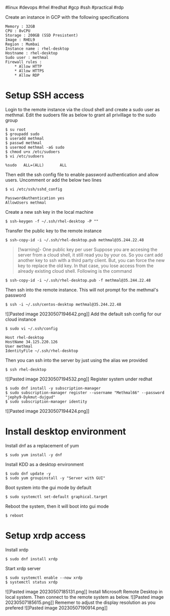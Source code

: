 #linux #devops #rhel #redhat #gcp #ssh #practical #rdp

Create an instance in GCP with the following specifications
```
Memory : 32GB
CPU : 8vCPU
Storage : 200GB (SSD Presistent)
Image : RHEL9
Region : Mumbai
Instance name : rhel-desktop
Hostname : rhel-desktop
Sudo user : methmal
Firewall rules :
	* Allow HTTP
	* Allow HTTPS
	* Allow RDP
```

# Setup SSH access
Login to the remote instance via the cloud shell and create a sudo user as methmal. Edit the sudoers file as below to grant all privillage to the sudo group
```Remote
$ su root
$ groupadd sudo
$ useradd methmal
$ passwd methmal
$ usermod methmal -aG sudo 
$ chmod u+x /etc/sudoers
$ vi /etc/sudoers
```

```
%sudo   ALL=(ALL)       ALL
```

Then edit the ssh config file to enable password authentication and allow users. Uncomment or add the below two lines
```Remote
$ vi /etc/ssh/sshd_config
```

```
PasswordAuthentication yes
AllowUsers methmal
```

Create a new ssh key in the local machine
```Local
$ ssh-keygen -f ~/.ssh/rhel-desktop -P ""
```

Transfer the public key to the remote instance
```Local
$ ssh-copy-id -i ~/.ssh/rhel-desktop.pub methmal@35.244.22.48
```

>[!warning]- One public key per user
>Suppose you are accesing the server from a cloud shell, it still read you by your os. So you cant add another key to ssh with a third party client. But, you can force the new key to replace the old key. In that case, you lose access from the already existing cloud shell. Following is the command
``` Local
$ ssh-copy-id -i ~/.ssh/rhel-desktop.pub -f methmal@35.244.22.48
```

Then ssh into the remote instance. This will not prompt for the methmal's password
```Local
$ ssh -i ~/.ssh/centos-desktop methmal@35.244.22.48
```
![[Pasted image 20230507194642.png]]
Add the default ssh config for our cloud instance
```Local
$ sudo vi ~/.ssh/config
```

```
Host rhel-desktop
HostName 34.125.220.126
User methmal
IdentityFile ~/.ssh/rhel-desktop
```

Then you can ssh into the server by just using the alias we provided
```Local
$ ssh rhel-desktop
```
![[Pasted image 20230507194532.png]]
Register system under redhat
```Remote
$ sudo dnf install -y subscription-manager
$ sudo subscription-manager register --username "Methmal66" --password "jephy9-Dykmut-dujgud"
$ sudo subscription-manager identity
```
![[Pasted image 20230507194424.png]]

# Install desktop environment


Install dnf as a replacement of yum
```Remote
$ sudo yum install -y dnf
```

Install KDD as a desktop environment
```Remote
$ sudo dnf update -y
$ sudo yum groupinstall -y "Server with GUI"
```

Boot system into the gui mode by default
```Remote
$ sudo systemctl set-default graphical.target
```

Reboot the system, then it will boot into gui mode
```Remote
$ reboot
```

# Setup xrdp access
Install xrdp
```Remote
$ sudo dnf install xrdp
```

Start xrdp server
```Remote
$ sudo systemctl enable --now xrdp
$ systemctl status xrdp
```
![[Pasted image 20230507185131.png]]
Install Microsoft Remote Desktop in local system. Then connect to the remote system as below.
![[Pasted image 20230507185615.png]]
Rememer to adjust the display resolution as you prefered
![[Pasted image 20230507190914.png]]
